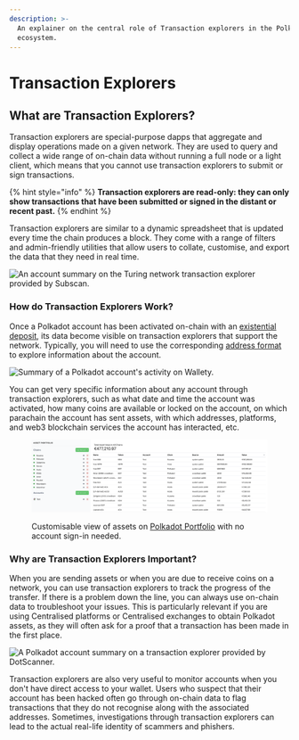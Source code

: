 ```yaml
---
description: >-
  An explainer on the central role of Transaction explorers in the Polkadot
  ecosystem.
---
```


# Transaction Explorers

## What are Transaction Explorers?

Transaction explorers are special-purpose dapps that aggregate and display operations made on a given network. They are used to query and collect a wide range of on-chain data without running a full node or a light client, which means that you cannot use transaction explorers to submit or sign transactions.

{% hint style="info" %}
**Transaction explorers are read-only: they can only show transactions that have been submitted or signed in the distant or recent past.** &#x20;
{% endhint %}



Transaction explorers are similar to a dynamic spreadsheet that is updated every time the chain produces a block. They come with a range of filters and admin-friendly utilities that allow users to collate, customise, and export the data that they need in real time.&#x20;

![An account summary on the Turing network transaction explorer provided by Subscan.](../../.gitbook/assets/A\_TESubscan.JPG)



### How do Transaction Explorers Work?

Once a Polkadot account has been activated on-chain with an [existential deposit](https://dot-alert.gitbook.io/dot.alert/content/1.acquisition/existential-deposits), its data become visible on transaction explorers that support the network. Typically, you will need to use the corresponding [address format](https://dot-alert.gitbook.io/dot.alert/content/1.acquisition/address-formats) to explore information about the account.

![Summary of a Polkadot account's activity on Wallety.](../../.gitbook/assets/A\_TEWallety.JPG)



You can get very specific information about any account through transaction explorers, such as what date and time the account was activated, how many coins are available or locked on the account, on which parachain the account has sent assets, with which addresses, platforms, and web3 blockchain services the account has interacted, etc.&#x20;

<figure><img src="../../.gitbook/assets/A_TEPortfolio.png" alt=""><figcaption><p>Customisable view of assets on <a href="https://substrate-portfolio.github.io/polkadot-portfolio/">Polkadot Portfolio</a> with no account sign-in needed.</p></figcaption></figure>



### Why are Transaction Explorers Important?

When you are sending assets or when you are due to receive coins on a network, you can use transaction explorers to track the progress of the transfer. If there is a problem down the line, you can always use on-chain data to troubleshoot your issues. This is particularly relevant if you are using Centralised platforms or Centralised exchanges to obtain Polkadot assets, as they will often ask for a proof that a transaction has been made in the first place.

![A Polkadot account summary on a transaction explorer provided by DotScanner.](../../.gitbook/assets/A\_TEDotScanner.JPG)



Transaction explorers are also very useful to monitor accounts when you don't have direct access to your wallet. Users who suspect that their account has been hacked often go through on-chain data to flag transactions that they do not recognise along with the associated addresses. Sometimes, investigations through transaction explorers can lead to the actual real-life identity of scammers and phishers.

